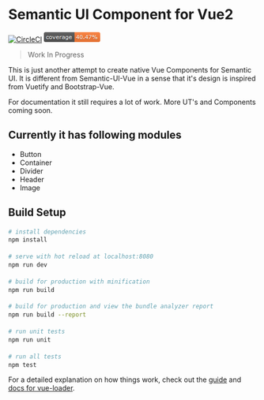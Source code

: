 # Semantic UI Component for Vue2

[![CircleCI](https://circleci.com/gh/HandOfGod94/vue-semantic/tree/master.svg?style=shield)](https://circleci.com/gh/HandOfGod94/vue-semantic/tree/master)
[![Coverage](test/coverage.png)](test/coverage.png)

> Work In Progress

This is just another attempt to create native Vue Components for
Semantic UI. It is different from Semantic-UI-Vue in a sense that
it's design is inspired from Vuetify and Bootstrap-Vue.

For documentation it still requires a lot of work.
More UT's and Components coming soon.

## Currently it has following modules
* Button
* Container
* Divider
* Header
* Image

## Build Setup

``` bash
# install dependencies
npm install

# serve with hot reload at localhost:8080
npm run dev

# build for production with minification
npm run build

# build for production and view the bundle analyzer report
npm run build --report

# run unit tests
npm run unit

# run all tests
npm test
```

For a detailed explanation on how things work, check out the [guide](http://vuejs-templates.github.io/webpack/) and [docs for vue-loader](http://vuejs.github.io/vue-loader).
